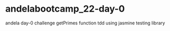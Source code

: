 # andelabootcamp_22-day-0
andela day-0 challenge 
getPrimes function 
tdd using jasmine testing library
